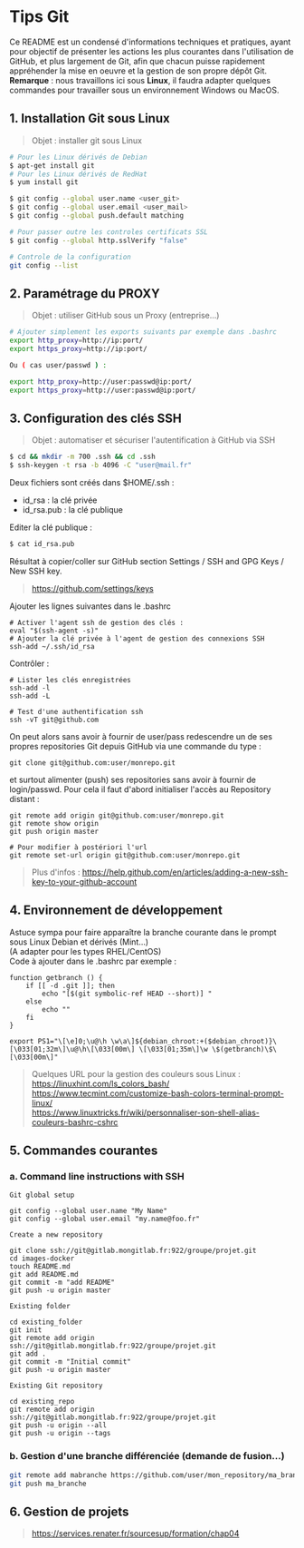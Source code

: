 # Tips Git

Ce README est un condensé d'informations techniques et pratiques, ayant pour objectif de présenter les actions les plus courantes dans l'utilisation de GitHub, et plus largement de Git, afin que chacun puisse rapidement appréhender la mise en oeuvre et la gestion de son propre dépôt Git. \
**Remarque** : nous travaillons ici sous **Linux**, il faudra adapter quelques commandes pour travailler sous un environnement Windows ou MacOS.

## 1. Installation Git sous Linux

> Objet : installer git sous Linux
```bash
# Pour les Linux dérivés de Debian
$ apt-get install git
# Pour les Linux dérivés de RedHat
$ yum install git

$ git config --global user.name <user_git>
$ git config --global user.email <user_mail>
$ git config --global push.default matching

# Pour passer outre les controles certificats SSL
$ git config --global http.sslVerify "false"

# Controle de la configuration
git config --list
```

## 2. Paramétrage du PROXY

> Objet : utiliser GitHub sous un Proxy (entreprise...)
```bash
# Ajouter simplement les exports suivants par exemple dans .bashrc
export http_proxy=http://ip:port/
export https_proxy=http://ip:port/

Ou ( cas user/passwd ) :

export http_proxy=http://user:passwd@ip:port/
export https_proxy=http://user:passwd@ip:port/
```

## 3. Configuration des clés SSH

> Objet : automatiser et sécuriser l'autentification à GitHub via SSH
```bash
$ cd && mkdir -m 700 .ssh && cd .ssh
$ ssh-keygen -t rsa -b 4096 -C "user@mail.fr"
```
Deux fichiers sont créés dans \$HOME/.ssh :
- id_rsa : la clé privée
- id_rsa.pub : la clé publique

Editer la clé publique :
```bash
$ cat id_rsa.pub
```
 Résultat à copier/coller sur GitHub section Settings / SSH and GPG Keys / New SSH key.
 > https://github.com/settings/keys
 
 Ajouter les lignes suivantes dans le .bashrc
 ```
 # Activer l'agent ssh de gestion des clés :
 eval "$(ssh-agent -s)"
 # Ajouter la clé privée à l'agent de gestion des connexions SSH
 ssh-add ~/.ssh/id_rsa
 ```
 Contrôler :
 ```
 # Lister les clés enregistrées
 ssh-add -l
 ssh-add -L
 
 # Test d'une authentification ssh
 ssh -vT git@github.com
 ```
On peut alors sans avoir à fournir de user/pass redescendre un de ses propres repositories Git depuis GitHub via une commande du type :
```
git clone git@github.com:user/monrepo.git
```
et surtout alimenter (push) ses repositories sans avoir à fournir de login/passwd. Pour cela il faut d'abord initialiser l'accès au Repository distant :
```
git remote add origin git@github.com:user/monrepo.git
git remote show origin
git push origin master

# Pour modifier à postériori l'url
git remote set-url origin git@github.com:user/monrepo.git
```

> Plus d'infos : https://help.github.com/en/articles/adding-a-new-ssh-key-to-your-github-account

## 4. Environnement de développement

Astuce sympa pour faire apparaître la branche courante dans le prompt sous Linux Debian et dérivés (Mint...) \
(A adapter pour les types RHEL/CentOS) \
Code à ajouter dans le .bashrc par exemple :
```
function getbranch () {
	if [[ -d .git ]]; then
		echo "[$(git symbolic-ref HEAD --short)] "
	else
		echo ""
	fi
}

export PS1="\[\e]0;\u@\h \w\a\]${debian_chroot:+($debian_chroot)}\[\033[01;32m\]\u@\h\[\033[00m\] \[\033[01;35m\]\w \$(getbranch)\$\[\033[00m\]"
```

> Quelques URL pour la gestion des couleurs sous Linux : \
> https://linuxhint.com/ls_colors_bash/ \
> https://www.tecmint.com/customize-bash-colors-terminal-prompt-linux/ \
> https://www.linuxtricks.fr/wiki/personnaliser-son-shell-alias-couleurs-bashrc-cshrc


## 5. Commandes courantes

### a. Command line instructions with SSH
```
Git global setup

git config --global user.name "My Name"
git config --global user.email "my.name@foo.fr"

Create a new repository

git clone ssh://git@gitlab.mongitlab.fr:922/groupe/projet.git
cd images-docker
touch README.md
git add README.md
git commit -m "add README"
git push -u origin master

Existing folder

cd existing_folder
git init
git remote add origin ssh://git@gitlab.mongitlab.fr:922/groupe/projet.git
git add .
git commit -m "Initial commit"
git push -u origin master

Existing Git repository

cd existing_repo
git remote add origin ssh://git@gitlab.mongitlab.fr:922/groupe/projet.git
git push -u origin --all
git push -u origin --tags
```

### b. Gestion d'une branche différenciée (demande de fusion...)
```bash
git remote add mabranche https://github.com/user/mon_repository/ma_branche/
git push ma_branche
```

## 6. Gestion de projets

> https://services.renater.fr/sourcesup/formation/chap04
